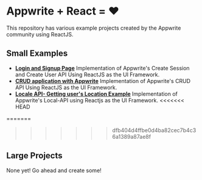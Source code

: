 # Appwrite + React = ❤️

This repository has various example projects created by the Appwrite community using ReactJS.

## Small Examples

- [**Login and Signup Page**](/example-auth/) Implementation of Appwrite's Create Session and Create User API Using ReactJS as the UI Framework.
- [**CRUD application with Appwrite**](/example-crud/) Implementation of Appwrite's CRUD API Using ReactJS as the UI Framework.
- [**Locale API- Getting user's Location Example**](/example/locale/) Implementation of Appwrite's Local-API using Reactjs as the UI Framework.
<<<<<<< HEAD

=======
>>>>>>> dfb404d4ffbe0d4ba82cec7b4c36a1389a87ae8f
## Large Projects

None yet! Go ahead and create some!
